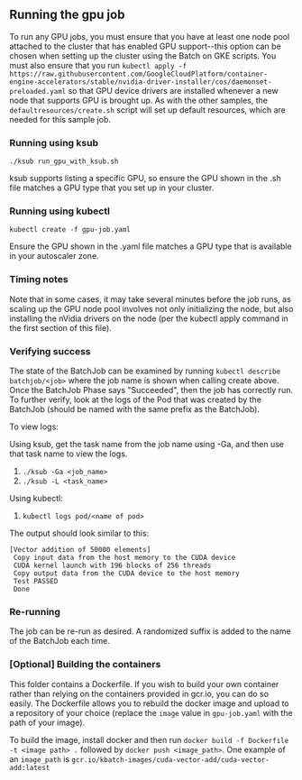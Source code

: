 ## Running the gpu job

To run any GPU jobs, you must ensure that you have at least one node pool attached to the cluster that has enabled
GPU support--this option can be chosen when setting up the cluster using the Batch on GKE scripts.
You must also ensure that you run
`kubectl apply -f https://raw.githubusercontent.com/GoogleCloudPlatform/container-engine-accelerators/stable/nvidia-driver-installer/cos/daemonset-preloaded.yaml`
so that GPU device drivers are installed whenever a new node that supports GPU is brought up.
As with the other samples, the `defaultresources/create.sh` script will set up default resources, which are needed for this sample job.

### Running using ksub

`./ksub run_gpu_with_ksub.sh`

ksub supports listing a specific GPU, so ensure the GPU shown in the .sh file matches a GPU type that you set up
in your cluster.

### Running using kubectl

`kubectl create -f gpu-job.yaml`

Ensure the GPU shown in the .yaml file matches a GPU type that is available in your autoscaler zone.

### Timing notes

Note that in some cases, it may take several minutes before the job runs, as scaling up the GPU node pool
involves not only initializing the node, but also installing the nVidia drivers on the node (per the kubectl apply command
in the first section of this file).

### Verifying success

The state of the BatchJob can be examined by running `kubectl describe batchjob/<job>` where the job name is shown when
calling create above. Once the BatchJob Phase says "Succeeded", then the job has correctly run. To further verify, look
at the logs of the Pod that was created by the BatchJob (should be named with the same prefix as the BatchJob).

To view logs:

Using ksub, get the task name from the job name using -Ga, and then use that task name to view the logs.
  1. `./ksub -Ga <job_name>`
  1. `./ksub -L <task_name>`
  
Using kubectl:
  1. `kubectl logs pod/<name of pod>`

The output should look similar to this:

```
[Vector addition of 50000 elements]
 Copy input data from the host memory to the CUDA device
 CUDA kernel launch with 196 blocks of 256 threads
 Copy output data from the CUDA device to the host memory
 Test PASSED
 Done
```

### Re-running

The job can be re-run as desired. A randomized suffix is added to the name of the BatchJob each time.

### [Optional] Building the containers

This folder contains a Dockerfile. If you wish to build your own container rather than
relying on the containers provided in gcr.io, you can do so easily. The Dockerfile allows you to rebuild the docker image and upload to
a repository of your choice (replace the `image` value in `gpu-job.yaml` with the path of your image).

To build the image, install docker and then run `docker build -f Dockerfile -t <image path> .` followed by
`docker push <image_path>`. One example of an `image_path` is `gcr.io/kbatch-images/cuda-vector-add/cuda-vector-add:latest`
